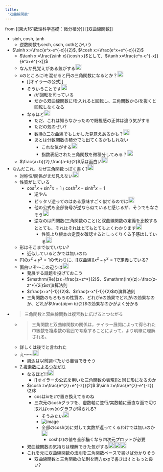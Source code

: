```yaml
---
title:
 '双曲線関数'
---
```


from [[東大1S1数理科学基礎：微分積分]]
[[双曲線関数]]
- sinh, cosh, tanh
    - 逆数関数もsech, csch, cothとかいう
- $\sinh x:=\frac{e^x-e^{-x}}{2}$, $\cosh x:=\frac{e^x+e^{-x}}{2}$
    - $\tanh x:=\frac{\sinh x}{\cosh x}$として、$\tanh x=\frac{e^x-e^{-x}}{e^x+e^{-x}}$
    - なんか見覚えがある気がする<img src='https://scrapbox.io/api/pages/blu3mo-public/blu3mo/icon' alt='blu3mo.icon' height="19.5"/>
    - xのところにiを混ぜると円の三角関数になるとか？<img src='https://scrapbox.io/api/pages/blu3mo-public/nishio/icon' alt='nishio.icon' height="19.5"/>
        - [[オイラーの公式]]
        - そういうことです<img src='https://scrapbox.io/api/pages/blu3mo-public/takker/icon' alt='takker.icon' height="19.5"/>
            - $i$が回転を司っている
            - だから双曲線関数に$i$を入れると回転し、三角関数から$i$を抜くと回転しなくなる
        - なるほど<img src='https://scrapbox.io/api/pages/blu3mo-public/blu3mo/icon' alt='blu3mo.icon' height="19.5"/>
            - ただ、これは知らなかったので既視感の正体は違う気がする
            - ただの気のせい?
            - 数IIIの二次曲線でもしかした見覚えあるかも？<img src='https://scrapbox.io/api/pages/blu3mo-public/takker/icon' alt='takker.icon' height="19.5"/>
            - あとは分数関数の積分でも出てくるかもしれない
                - これな気がする<img src='https://scrapbox.io/api/pages/blu3mo-public/blu3mo/icon' alt='blu3mo.icon' height="19.5"/>
                - 指数表記された三角関数を微積分してみる？<img src='https://scrapbox.io/api/pages/blu3mo-public/nishio/icon' alt='nishio.icon' height="19.5"/>
    - $\frac{a+b}{2},\frac{a-b}{2}$系は面白い<img src='https://scrapbox.io/api/pages/blu3mo-public/takker/icon' alt='takker.icon' height="19.5"/>
- なんだこれ、なぜ三角関数っぽく書く?<img src='https://scrapbox.io/api/pages/blu3mo-public/blu3mo/icon' alt='blu3mo.icon' height="19.5"/>
    - 対称性/関係がまだ見えない<img src='https://scrapbox.io/api/pages/blu3mo-public/blu3mo/icon' alt='blu3mo.icon' height="19.5"/>
    - 性質がにている
        - $\cos^2x + \sin^2x=1$ / $\cosh^2x - \sinh^2x=1$
            - 逆やん
            - ピッタリ逆ってのはある意味すごく似てるのでは<img src='https://scrapbox.io/api/pages/blu3mo-public/nishio/icon' alt='nishio.icon' height="19.5"/>
            - 他の公式も全部符号が逆なら似ていると感じるが、そうでもなさそう<img src='https://scrapbox.io/api/pages/blu3mo-public/blu3mo/icon' alt='blu3mo.icon' height="19.5"/>
            - 逆なのは円関数(三角関数のこと)と双曲線関数の定義を比較するととても、それはそれはとてもとてもよくわかります<img src='https://scrapbox.io/api/pages/blu3mo-public/takker/icon' alt='takker.icon' height="19.5"/>
                - 性質より根本の定義を確認するとしっくりくる予感はしている<img src='https://scrapbox.io/api/pages/blu3mo-public/blu3mo/icon' alt='blu3mo.icon' height="19.5"/>
    - 形はそこまで似ていない?
        - 近似しているとかでは無いのね
    - 円の$x^2+y^2=1$の代わりに、[[双曲線]]$x^2-y^2=1$で定義している?
    - 面白いぞ～この辺りは<img src='https://scrapbox.io/api/pages/blu3mo-public/takker/icon' alt='takker.icon' height="19.5"/>
        - 発展する話題を投げておこう
        - $\mathrm{Re}(z):=\frac{z+z^*}{2}$、$\mathrm{Im}(z):=\frac{z-z^*}{2i}$の演算法則
        - $\frac{x+x^{-1}}{2}$、$\frac{x-x^{-1}}{2}$の演算法則
        - 三角関数のもろもろの性質の、どれが$e$の効果でどれが$i$の効果なのか、どれが$\frac{a\pm b}{2}$の効果なのかがよく分かる
- > 三角関数と双曲線関数は複素数に広げるとつながる
    - > 三角関数と双曲線関数の関係は，テイラー展開によって得られた巾級数を複素数の範囲で考察することによって，より明瞭に理解される。
    - 詳しくは後でと言われた
    - え〜〜<img src='https://scrapbox.io/api/pages/blu3mo-public/blu3mo/icon' alt='blu3mo.icon' height="19.5"/>
        - 周辺は以前調べたから自習できそう
    - [7 複素数によるつながり](http://takeno.iee.niit.ac.jp/~shige/math/lecture/basic3/hyper1/node7.html)
        - なるほど!!!<img src='https://scrapbox.io/api/pages/blu3mo-public/blu3mo/icon' alt='blu3mo.icon' height="19.5"/>
            - [[オイラーの公式を用いた三角関数の表現]]と同じ形になるのか
        - $\cosh z=\frac{e^{z}+e^{-z}}{2}$	$\sinh z=\frac{e^{z}-e^{-z}}{2}$
            - cosはixをzで置き換えてるのね
            - 三次元のcoshグラフを、虚数軸に並行/実数軸に垂直な面で切り取ればcos(x)グラフが得られる?
                - そうみたい<img src='https://scrapbox.io/api/pages/blu3mo-public/blu3mo/icon' alt='blu3mo.icon' height="19.5"/>
                - ![image](https://www.researchgate.net/profile/Bryant-Wyatt/publication/325168316/figure/fig1/AS:626761154953216@1526442912167/3D-graph-of-cosh-i-i-i-i-The-graph-of-cos-i-ii-i-is-produced-in-the-i-ii.png)
                - 全部のcosh(z)に対して実数が返ってくるわけでは無いのか<img src='https://scrapbox.io/api/pages/blu3mo-public/blu3mo/icon' alt='blu3mo.icon' height="19.5"/>
                    - cosh(z)の値を全部描くなら四次元プロットが必要
        - 双曲線関数の気持ちは理解できた気がする<img src='https://scrapbox.io/api/pages/blu3mo-public/blu3mo/icon' alt='blu3mo.icon' height="19.5"/><img src='https://scrapbox.io/api/pages/blu3mo-public/blu3mo/icon' alt='blu3mo.icon' height="19.5"/><img src='https://scrapbox.io/api/pages/blu3mo-public/blu3mo/icon' alt='blu3mo.icon' height="19.5"/>
        - これを元に双曲線関数の法則を三角関数ベースで書けば分かりそう
            - 双曲線関数と三角関数の法則を両方expで書き出すともっと良い?
